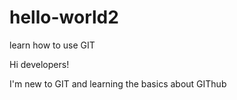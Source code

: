 # hello-world2
learn how to use GIT

Hi developers!

I'm new to GIT and learning the basics about GIThub
